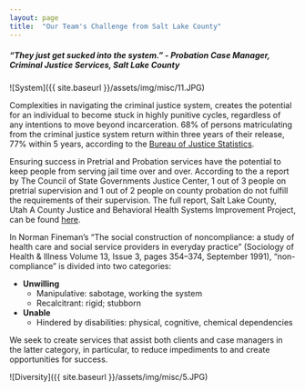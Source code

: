 ```yaml
---
layout: page
title:  "Our Team's Challenge from Salt Lake County"
---
```


##### *“They just get sucked into the system.” - Probation Case Manager, Criminal Justice Services, Salt Lake County*

![System]({{ site.baseurl }}/assets/img/misc/11.JPG)

Complexities in navigating the criminal justice system, creates the potential for an individual to become stuck in highly punitive cycles, regardless of any intentions to move beyond incarceration. 68% of persons matriculating from the criminal justice system return within three years of their release, 77% within 5 years, according to the [Bureau of Justice Statistics](http://www.bjs.gov/content/pub/press/rprts05p0510pr.cfm).

Ensuring success in Pretrial and Probation services have the potential to keep people from serving jail time over and over. According to the a report by The Council of State Governments Justice Center, 1 out of 3 people on pretrial supervision and 1 out of 2 people on county probation do not fulfill the requirements of their supervision. 
The full report, Salt Lake County, Utah A County Justice and Behavioral Health Systems Improvement Project, can be found [here](https://csgjusticecenter.org/wp-content/uploads/2015/09/SaltLakeCountyReport.pdf).

In Norman Fineman’s “The social construction of noncompliance: a study of health care and social service providers in everyday practice” (Sociology of Health & Illness Volume 13, Issue 3, pages 354–374, September 1991), “non-compliance” is divided into two categories:

- **Unwilling** 
	- Manipulative: sabotage, working the system
	- Recalcitrant: rigid; stubborn
- **Unable**
	- Hindered by disabilities: physical, cognitive, chemical dependencies

We seek to create services that assist both clients and case managers in the latter category, in particular, to reduce impediments to and create opportunities for success.

![Diversity]({{ site.baseurl }}/assets/img/misc/5.JPG)